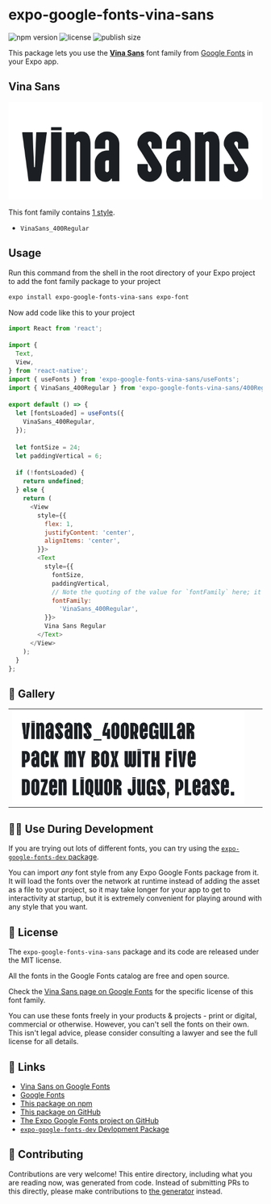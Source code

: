 # expo-google-fonts-vina-sans

![npm version](https://flat.badgen.net/npm/v/expo-google-fonts-vina-sans)
![license](https://flat.badgen.net/github/license/expo/google-fonts)
![publish size](https://flat.badgen.net/packagephobia/install/expo-google-fonts-vina-sans)

This package lets you use the [**Vina Sans**](https://fonts.google.com/specimen/Vina+Sans) font family from [Google Fonts](https://fonts.google.com/) in your Expo app.

## Vina Sans

![Vina Sans](./font-family.png)

This font family contains [1 style](#-gallery).

- `VinaSans_400Regular`

## Usage

Run this command from the shell in the root directory of your Expo project to add the font family package to your project
```sh
expo install expo-google-fonts-vina-sans expo-font
```

Now add code like this to your project
```js
import React from 'react';

import {
  Text,
  View,
} from 'react-native';
import { useFonts } from 'expo-google-fonts-vina-sans/useFonts';
import { VinaSans_400Regular } from 'expo-google-fonts-vina-sans/400Regular';

export default () => {
  let [fontsLoaded] = useFonts({
    VinaSans_400Regular,
  });

  let fontSize = 24;
  let paddingVertical = 6;

  if (!fontsLoaded) {
    return undefined;
  } else {
    return (
      <View
        style={{
          flex: 1,
          justifyContent: 'center',
          alignItems: 'center',
        }}>
        <Text
          style={{
            fontSize,
            paddingVertical,
            // Note the quoting of the value for `fontFamily` here; it expects a string!
            fontFamily:
              'VinaSans_400Regular',
          }}>
          Vina Sans Regular
        </Text>
      </View>
    );
  }
};

```

## 🔡 Gallery


||||
|-|-|-|
|![VinaSans_400Regular](.//400Regular/VinaSans_400Regular.ttf.png)||||


## 👩‍💻 Use During Development

If you are trying out lots of different fonts, you can try using the [`expo-google-fonts-dev` package](https://github.com/freeboub/google-fonts/tree/master/font-packages/dev#readme).

You can import *any* font style from any Expo Google Fonts package from it. It will load the fonts
over the network at runtime instead of adding the asset as a file to your project, so it may take longer
for your app to get to interactivity at startup, but it is extremely convenient
for playing around with any style that you want.

## 📖 License

The `expo-google-fonts-vina-sans` package and its code are released under the MIT license.

All the fonts in the Google Fonts catalog are free and open source.

Check the [Vina Sans page on Google Fonts](https://fonts.google.com/specimen/Vina+Sans) for the specific license of this font family.

You can use these fonts freely in your products & projects - print or digital, commercial or otherwise. However, you can't sell the fonts on their own. This isn't legal advice, please consider consulting a lawyer and see the full license for all details.

## 🔗 Links

- [Vina Sans on Google Fonts](https://fonts.google.com/specimen/Vina+Sans)
- [Google Fonts](https://fonts.google.com/)
- [This package on npm](https://www.npmjs.com/package/expo-google-fonts-vina-sans)
- [This package on GitHub](https://github.com/freeboub/google-fonts/tree/master/font-packages/vina-sans)
- [The Expo Google Fonts project on GitHub](https://github.com/freeboub/google-fonts)
- [`expo-google-fonts-dev` Devlopment Package](https://github.com/freeboub/google-fonts/tree/master/font-packages/dev)

## 🤝 Contributing

Contributions are very welcome! This entire directory, including what you are reading now, was generated from code. Instead of submitting PRs to this directly, please make contributions to [the generator](https://github.com/freeboub/google-fonts/tree/master/packages/generator) instead.
